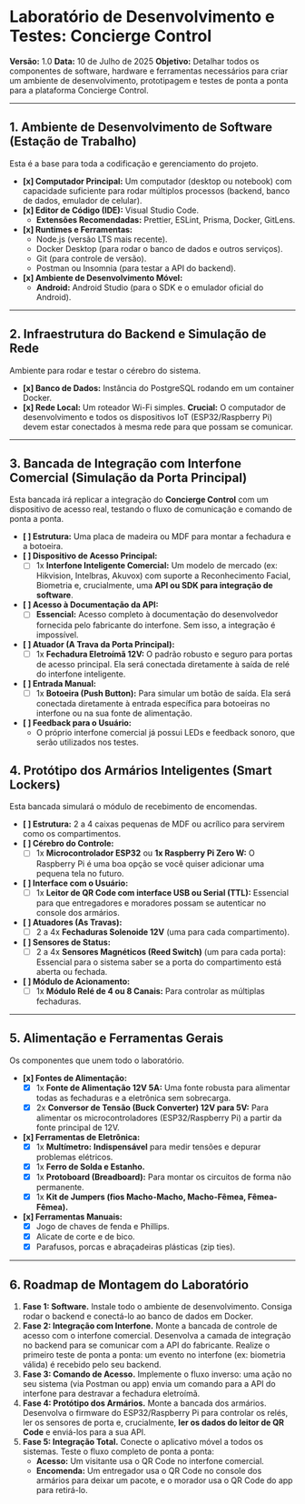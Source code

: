 # Laboratório de Desenvolvimento e Testes: Concierge Control

**Versão:** 1.0
**Data:** 10 de Julho de 2025
**Objetivo:** Detalhar todos os componentes de software, hardware e ferramentas necessários para criar um ambiente de desenvolvimento, prototipagem e testes de ponta a ponta para a plataforma Concierge Control.

---

## 1. Ambiente de Desenvolvimento de Software (Estação de Trabalho)

Esta é a base para toda a codificação e gerenciamento do projeto.

*   **[x] Computador Principal:** Um computador (desktop ou notebook) com capacidade suficiente para rodar múltiplos processos (backend, banco de dados, emulador de celular).
*   **[x] Editor de Código (IDE):** Visual Studio Code.
    *   **Extensões Recomendadas:** Prettier, ESLint, Prisma, Docker, GitLens.
*   **[x] Runtimes e Ferramentas:**
    *   Node.js (versão LTS mais recente).
    *   Docker Desktop (para rodar o banco de dados e outros serviços).
    *   Git (para controle de versão).
    *   Postman ou Insomnia (para testar a API do backend).
*   **[x] Ambiente de Desenvolvimento Móvel:**
    *   **Android:** Android Studio (para o SDK e o emulador oficial do Android).

---

## 2. Infraestrutura do Backend e Simulação de Rede

Ambiente para rodar e testar o cérebro do sistema.

*   **[x] Banco de Dados:** Instância do PostgreSQL rodando em um container Docker.
*   **[x] Rede Local:** Um roteador Wi-Fi simples. **Crucial:** O computador de desenvolvimento e todos os dispositivos IoT (ESP32/Raspberry Pi) devem estar conectados à mesma rede para que possam se comunicar.

---

## 3. Bancada de Integração com Interfone Comercial (Simulação da Porta Principal)

Esta bancada irá replicar a integração do **Concierge Control** com um dispositivo de acesso real, testando o fluxo de comunicação e comando de ponta a ponta.

*   **[ ] Estrutura:** Uma placa de madeira ou MDF para montar a fechadura e a botoeira.
*   **[ ] Dispositivo de Acesso Principal:**
    *   [ ] 1x **Interfone Inteligente Comercial:** Um modelo de mercado (ex: Hikvision, Intelbras, Akuvox) com suporte a Reconhecimento Facial, Biometria e, crucialmente, uma **API ou SDK para integração de software**.
*   **[ ] Acesso à Documentação da API:**
    *   [ ] **Essencial:** Acesso completo à documentação do desenvolvedor fornecida pelo fabricante do interfone. Sem isso, a integração é impossível.
*   **[ ] Atuador (A Trava da Porta Principal):**
    *   [ ] 1x **Fechadura Eletroímã 12V:** O padrão robusto e seguro para portas de acesso principal. Ela será conectada diretamente à saída de relé do interfone inteligente.
*   **[ ] Entrada Manual:**
    *   [ ] 1x **Botoeira (Push Button):** Para simular um botão de saída. Ela será conectada diretamente à entrada específica para botoeiras no interfone ou na sua fonte de alimentação.
*   **[ ] Feedback para o Usuário:**
    *   O próprio interfone comercial já possui LEDs e feedback sonoro, que serão utilizados nos testes.

## 4. Protótipo dos Armários Inteligentes (Smart Lockers)

Esta bancada simulará o módulo de recebimento de encomendas.

*   **[ ] Estrutura:** 2 a 4 caixas pequenas de MDF ou acrílico para servirem como os compartimentos.
*   **[ ] Cérebro do Controle:**
    *   [ ] 1x **Microcontrolador ESP32** ou **1x Raspberry Pi Zero W:** O Raspberry Pi é uma boa opção se você quiser adicionar uma pequena tela no futuro.
*   **[ ] Interface com o Usuário:**
    *   [ ] 1x **Leitor de QR Code com interface USB ou Serial (TTL):** Essencial para que entregadores e moradores possam se autenticar no console dos armários.
*   **[ ] Atuadores (As Travas):**
    *   [ ] 2 a 4x **Fechaduras Solenoide 12V** (uma para cada compartimento).
*   **[ ] Sensores de Status:**
    *   [ ] 2 a 4x **Sensores Magnéticos (Reed Switch)** (um para cada porta): Essencial para o sistema saber se a porta do compartimento está aberta ou fechada.
*   **[ ] Módulo de Acionamento:**
    *   [ ] 1x **Módulo Relé de 4 ou 8 Canais:** Para controlar as múltiplas fechaduras.
---

## 5. Alimentação e Ferramentas Gerais

Os componentes que unem todo o laboratório.

*   **[x] Fontes de Alimentação:**
    *   [x] 1x **Fonte de Alimentação 12V 5A:** Uma fonte robusta para alimentar todas as fechaduras e a eletrônica sem sobrecarga.
    *   [x] 2x **Conversor de Tensão (Buck Converter) 12V para 5V:** Para alimentar os microcontroladores (ESP32/Raspberry Pi) a partir da fonte principal de 12V.
*   **[x] Ferramentas de Eletrônica:**
    *   [x] 1x **Multímetro:** **Indispensável** para medir tensões e depurar problemas elétricos.
    *   [x] 1x **Ferro de Solda e Estanho.**
    *   [x] 1x **Protoboard (Breadboard):** Para montar os circuitos de forma não permanente.
    *   [x] 1x **Kit de Jumpers (fios Macho-Macho, Macho-Fêmea, Fêmea-Fêmea).**
*   **[x] Ferramentas Manuais:**
    *   [x] Jogo de chaves de fenda e Phillips.
    *   [x] Alicate de corte e de bico.
    *   [x] Parafusos, porcas e abraçadeiras plásticas (zip ties).

---

## 6. Roadmap de Montagem do Laboratório

1.  **Fase 1: Software.** Instale todo o ambiente de desenvolvimento. Consiga rodar o backend e conectá-lo ao banco de dados em Docker.
2.  **Fase 2: Integração com Interfone.** Monte a bancada de controle de acesso com o interfone comercial. Desenvolva a camada de integração no backend para se comunicar com a API do fabricante. Realize o primeiro teste de ponta a ponta: um evento no interfone (ex: biometria válida) é recebido pelo seu backend.
3.  **Fase 3: Comando de Acesso.** Implemente o fluxo inverso: uma ação no seu sistema (via Postman ou app) envia um comando para a API do interfone para destravar a fechadura eletroímã.
4.  **Fase 4: Protótipo dos Armários.** Monte a bancada dos armários. Desenvolva o firmware do ESP32/Raspberry Pi para controlar os relés, ler os sensores de porta e, crucialmente, **ler os dados do leitor de QR Code** e enviá-los para a sua API.
5.  **Fase 5: Integração Total.** Conecte o aplicativo móvel a todos os sistemas. Teste o fluxo completo de ponta a ponta:
    *   **Acesso:** Um visitante usa o QR Code no interfone comercial.
    *   **Encomenda:** Um entregador usa o QR Code no console dos armários para deixar um pacote, e o morador usa o QR Code do app para retirá-lo.